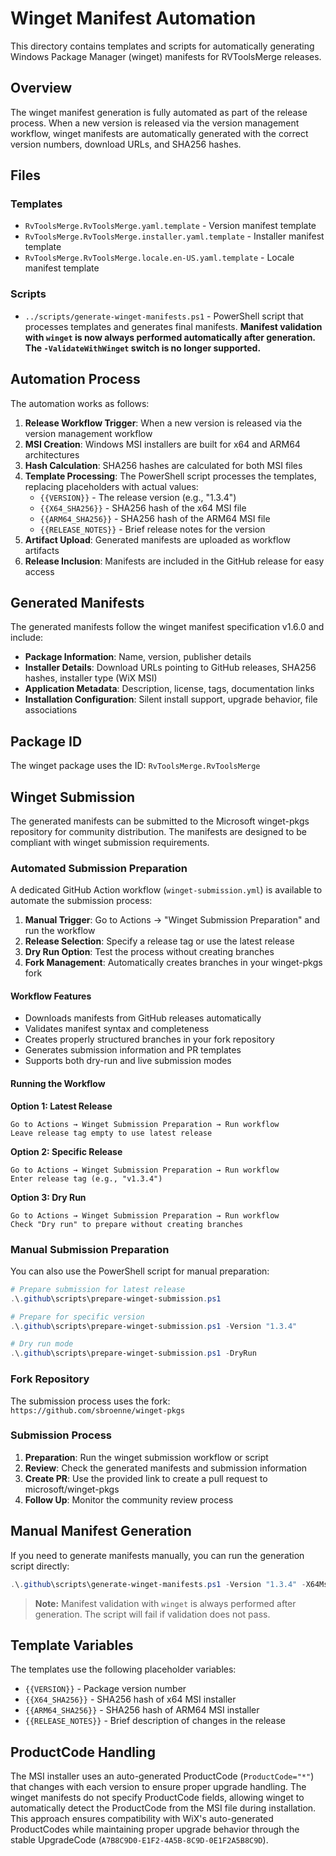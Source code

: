 # Winget Manifest Automation

This directory contains templates and scripts for automatically generating Windows Package Manager (winget) manifests for RVToolsMerge releases.

## Overview

The winget manifest generation is fully automated as part of the release process. When a new version is released via the version management workflow, winget manifests are automatically generated with the correct version numbers, download URLs, and SHA256 hashes.

## Files

### Templates

-   `RvToolsMerge.RvToolsMerge.yaml.template` - Version manifest template
-   `RvToolsMerge.RvToolsMerge.installer.yaml.template` - Installer manifest template
-   `RvToolsMerge.RvToolsMerge.locale.en-US.yaml.template` - Locale manifest template

### Scripts

-   `../scripts/generate-winget-manifests.ps1` - PowerShell script that processes templates and generates final manifests. **Manifest validation with `winget` is now always performed automatically after generation. The `-ValidateWithWinget` switch is no longer supported.**

## Automation Process

The automation works as follows:

1. **Release Workflow Trigger**: When a new version is released via the version management workflow
2. **MSI Creation**: Windows MSI installers are built for x64 and ARM64 architectures
3. **Hash Calculation**: SHA256 hashes are calculated for both MSI files
4. **Template Processing**: The PowerShell script processes the templates, replacing placeholders with actual values:
    - `{{VERSION}}` - The release version (e.g., "1.3.4")
    - `{{X64_SHA256}}` - SHA256 hash of the x64 MSI file
    - `{{ARM64_SHA256}}` - SHA256 hash of the ARM64 MSI file
    - `{{RELEASE_NOTES}}` - Brief release notes for the version
5. **Artifact Upload**: Generated manifests are uploaded as workflow artifacts
6. **Release Inclusion**: Manifests are included in the GitHub release for easy access

## Generated Manifests

The generated manifests follow the winget manifest specification v1.6.0 and include:

-   **Package Information**: Name, version, publisher details
-   **Installer Details**: Download URLs pointing to GitHub releases, SHA256 hashes, installer type (WiX MSI)
-   **Application Metadata**: Description, license, tags, documentation links
-   **Installation Configuration**: Silent install support, upgrade behavior, file associations

## Package ID

The winget package uses the ID: `RvToolsMerge.RvToolsMerge`

## Winget Submission

The generated manifests can be submitted to the Microsoft winget-pkgs repository for community distribution. The manifests are designed to be compliant with winget submission requirements.

### Automated Submission Preparation

A dedicated GitHub Action workflow (`winget-submission.yml`) is available to automate the submission process:

1. **Manual Trigger**: Go to Actions → "Winget Submission Preparation" and run the workflow
2. **Release Selection**: Specify a release tag or use the latest release
3. **Dry Run Option**: Test the process without creating branches
4. **Fork Management**: Automatically creates branches in your winget-pkgs fork

#### Workflow Features

-   Downloads manifests from GitHub releases automatically
-   Validates manifest syntax and completeness
-   Creates properly structured branches in your fork repository
-   Generates submission information and PR templates
-   Supports both dry-run and live submission modes

#### Running the Workflow

**Option 1: Latest Release**

```
Go to Actions → Winget Submission Preparation → Run workflow
Leave release tag empty to use latest release
```

**Option 2: Specific Release**

```
Go to Actions → Winget Submission Preparation → Run workflow
Enter release tag (e.g., "v1.3.4")
```

**Option 3: Dry Run**

```
Go to Actions → Winget Submission Preparation → Run workflow
Check "Dry run" to prepare without creating branches
```

### Manual Submission Preparation

You can also use the PowerShell script for manual preparation:

```powershell
# Prepare submission for latest release
.\.github\scripts\prepare-winget-submission.ps1

# Prepare for specific version
.\.github\scripts\prepare-winget-submission.ps1 -Version "1.3.4"

# Dry run mode
.\.github\scripts\prepare-winget-submission.ps1 -DryRun
```

### Fork Repository

The submission process uses the fork: `https://github.com/sbroenne/winget-pkgs`

### Submission Process

1. **Preparation**: Run the winget submission workflow or script
2. **Review**: Check the generated manifests and submission information
3. **Create PR**: Use the provided link to create a pull request to microsoft/winget-pkgs
4. **Follow Up**: Monitor the community review process

## Manual Manifest Generation

If you need to generate manifests manually, you can run the generation script directly:

```powershell
.\.github\scripts\generate-winget-manifests.ps1 -Version "1.3.4" -X64MsiPath "path\to\x64.msi" -Arm64MsiPath "path\to\arm64.msi" -OutputDir "output"
```

> **Note:** Manifest validation with `winget` is always performed after generation. The script will fail if validation does not pass.

## Template Variables

The templates use the following placeholder variables:

-   `{{VERSION}}` - Package version number
-   `{{X64_SHA256}}` - SHA256 hash of x64 MSI installer
-   `{{ARM64_SHA256}}` - SHA256 hash of ARM64 MSI installer
-   `{{RELEASE_NOTES}}` - Brief description of changes in the release

## ProductCode Handling

The MSI installer uses an auto-generated ProductCode (`ProductCode="*"`) that changes with each version to ensure proper upgrade handling. The winget manifests do not specify ProductCode fields, allowing winget to automatically detect the ProductCode from the MSI file during installation. This approach ensures compatibility with WiX's auto-generated ProductCodes while maintaining proper upgrade behavior through the stable UpgradeCode (`A7B8C9D0-E1F2-4A5B-8C9D-0E1F2A5B8C9D`).

